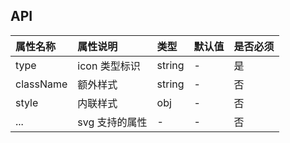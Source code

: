 ## API
| 属性名称  | 属性说明       | 类型   | 默认值 | 是否必须 |
| :-------- | :------------- | :----- | :----- | :------- |
| type      | icon 类型标识  | string | -      | 是       |
| className | 额外样式       | string | -      | 否       |
| style     | 内联样式       | obj    | -      | 否       |
| ...       | svg 支持的属性 | -      | -      | 否       |